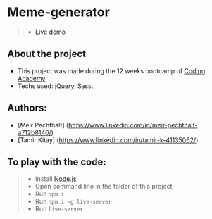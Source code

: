 # Meme-generator
> * [Live demo](https://meirp-3.github.io/meme-generator "Basic meme generator")

## About the project
* This project was made during the 12 weeks bootcamp of [Coding Academy](http://www.coding-academy.org/)
* Techs used: jQuery, Sass.

## Authors:
* [Meir Pechthalt] (https://www.linkedin.com/in/meir-pechthalt-a712b8146/)
* [Tamir Kitay] (https://www.linkedin.com/in/tamir-k-41135062/)


## To play with the code:
> * Install [Node.js](https://nodejs.org/en/download/)
> * Open command line in the folder of this project
> * Run `npm i`
> * Run `npm i -g live-server`
> * Run `live-server`

